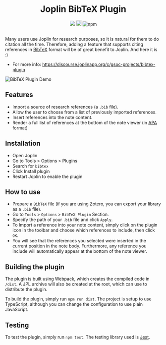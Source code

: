 
<h1 align="center">Joplin BibTeX Plugin</h1>

<div align="center">
    <img src="https://github.com/joplin/plugin-bibtex/actions/workflows/github-actions-main.yml/badge.svg">
    <a href="https://badge.fury.io/js/joplin-plugin-bibtex"><img src="https://badge.fury.io/js/joplin-plugin-bibtex.svg" alt="npm version" height="18"></a>
    <img alt="npm" src="https://img.shields.io/npm/dw/joplin-plugin-bibtex">
</div>

<br>

Many users use Joplin for research purposes, so it is natural for them to do citation all the time. Therefore, adding a feature that supports citing references in [BibTeX](http://www.bibtex.org/) format will be of great benefit to Joplin. And here it is :)
- For more info: https://discourse.joplinapp.org/c/gsoc-projects/bibtex-plugin

![BibTeX Plugin Demo](https://i.ibb.co/c3HwRSX/DEMO-RENDER-REFERENCES-AT-THE-BOTTOM.gif)

## Features
- Import a source of research references (a `.bib` file).
- Allow the user to choose from a list of previously imported references.
- Insert references into the note content.
- Render a full list of references at the bottom of the note viewer (in [APA](https://apastyle.apa.org/) format) 

## Installation
- Open Joplin
- Go to Tools > Options > Plugins
- Search for `bibtex`
- Click Install plugin
- Restart Joplin to enable the plugin

## How to use
- Prepare a `BibTeX` file (if you are using Zotero, you can export your library as a `.bib` file).
- Go to `Tools` > `Options` > `BibTeX Plugin` Section.
- Specify the path of your `.bib` file and click `Apply`.
- To Import a reference into your note content, simply click on the plugin icon in the toolbar and choose which references to include, then click `OK`.
- You will see that the references you selected were inserted in the current position in the note body. Furthermore, any reference you include will automatically appear at the bottom of the note viewer.

## Building the plugin
The plugin is built using Webpack, which creates the compiled code in `/dist`. A JPL archive will also be created at the root, which can use to distribute the plugin.

To build the plugin, simply run `npm run dist`.
The project is setup to use TypeScript, although you can change the configuration to use plain JavaScript.

## Testing
To test the plugin, simply run `npm test`. The testing library used is [Jest](https://jestjs.io/).
